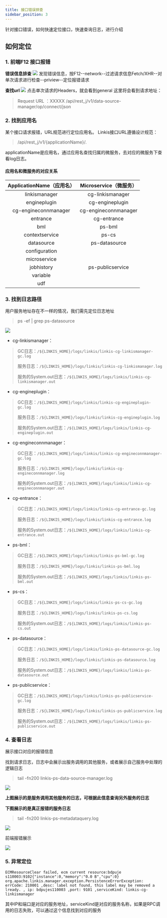 ```yaml
---
title: 接口错误排查
sidebar_position: 3
---
```


针对接口错误，如何快速定位接口，快速查询日志，进行介绍

## 如何定位

### 1. 前端F12 接口报错

**错误信息排查**
![](/Images/tuning-and-troubleshooting/error-guide/errorMsg.png)
发现错误信息，按F12--network--过滤请求信息Fetch/XHR--对单次请求进行检查--priview--定位报错请求

**查找url**
![](/Images/tuning-and-troubleshooting/error-guide/findUrl.png)
点击单次请求的Headers，就会看到general 这里将会看到请求地址：
>Request URL ：XXXXX /api/rest_j/v1/data-source-manager/op/connect/json

### 2. 找到应用名

某个接口请求报错，URL规范进行定位应用名。
Linkis接口URL遵循设计规范：
>/api/rest_j/v1/{applicationName}/.

applicationName是应用名，通过应用名查找归属的微服务，去对应的微服务下查看log日志。

#### 应用名和微服务的对应关系

|ApplicationName（应用名）|Microservice（微服务）|
|:----:|:----:|
|linkismanager|cg-linkismanager|
|engineplugin|cg-engineplugin|
|cg-engineconnmanager|cg-engineconnmanager|
|entrance|cg-entrance|
|bml|ps-bml|
|contextservice|ps-cs|
|datasource|ps-datasource|
|configuration||
|microservice||
|jobhistory|ps-publicservice|
|variable||
|udf||

### 3. 找到日志路径

用户服务地址存在不一样的情况，我们需先定位日志地址
> ps -ef | grep  ps-datasource

![](/Images/tuning-and-troubleshooting/error-guide/logs.png)

- cg-linkismanager：

>GC日志：`/${LINKIS_HOME}/logs/linkis/linkis-cg-linkismanager-gc.log`
>
>服务日志：`/${LINKIS_HOME}/logs/linkis/linkis-cg-linkismanager.log`
>
>服务的System.out日志：`/${LINKIS_HOME}/logs/linkis/linkis-cg-linkismanager.out`

- cg-engineplugin：

>GC日志：`/${LINKIS_HOME}/logs/linkis/linkis-cg-engineplugin-gc.log`
>
>服务日志：`/${LINKIS_HOME}/logs/linkis/linkis-cg-engineplugin.log`
>
>服务的System.out日志：`/${LINKIS_HOME}/logs/linkis/linkis-cg-engineplugin.out`

- cg-engineconnmanager：

>GC日志：`/${LINKIS_HOME}/logs/linkis/linkis-cg-engineconnmanager-gc.log`
>
>服务日志：`/${LINKIS_HOME}/logs/linkis/linkis-cg-engineconnmanager.log`
>
>服务的System.out日志：`/${LINKIS_HOME}/logs/linkis/linkis-cg-engineconnmanager.out`

- cg-entrance：

>GC日志：`/${LINKIS_HOME}/logs/linkis/linkis-cg-entrance-gc.log`
>
>服务日志：`/${LINKIS_HOME}/logs/linkis/linkis-cg-entrance.log`
>
>服务的System.out日志：`/${LINKIS_HOME}/logs/linkis/linkis-cg-entrance.out`

- ps-bml：

>GC日志：`/${LINKIS_HOME}/logs/linkis/linkis-ps-bml-gc.log`
>
>服务日志：`/${LINKIS_HOME}/logs/linkis/linkis-ps-bml.log`
>
>服务的System.out日志：`/${LINKIS_HOME}/logs/linkis/linkis-ps-bml.out`

- ps-cs：

>GC日志：`/${LINKIS_HOME}/logs/linkis/linkis-ps-cs-gc.log`
>
>服务日志：`/${LINKIS_HOME}/logs/linkis/linkis-ps-cs.log`
>
>服务的System.out日志：`/${LINKIS_HOME}/logs/linkis/linkis-ps-cs.out`

- ps-datasource：

>GC日志：`/${LINKIS_HOME}/logs/linkis/linkis-ps-datasource-gc.log`
>
>服务日志：`/${LINKIS_HOME}/logs/linkis/linkis-ps-datasource.log`
>
>服务的System.out日志：`/${LINKIS_HOME}/logs/linkis/linkis-ps-datasource.out`

- ps-publicservice：

>GC日志：`/${LINKIS_HOME}/logs/linkis/linkis-ps-publicservice-gc.log`
>
>服务日志：`/${LINKIS_HOME}/logs/linkis/linkis-ps-publicservice.log`
>
>服务的System.out日志：`/${LINKIS_HOME}/logs/linkis/linkis-ps-publicservice.out`

### 4. 查看日志

展示接口对应的报错信息

找到请求日志，日志中会展示出服务调用的其他服务，或者展示自己服务中处理的逻辑日志
>tail -fn200 linkis-ps-data-source-manager.log

![](/Images/tuning-and-troubleshooting/error-guide/datasourcemanager.png)

**上图展示的是服务调用其他服务的日志，可根据此信息查询另外服务的日志**

**下图展示的是真正报错的服务日志**

>tail -fn200 linkis-ps-metadataquery.log

![](/Images/tuning-and-troubleshooting/error-guide/errorMsgFromMeta.png)

前端报错展示

![](/Images/tuning-and-troubleshooting/error-guide/errorMsg.png)

### 5. 异常定位

`ECMResourceClear failed, ecm current resource:bdpuje
s110003:9102{"instance":0,"memory":"0.0 B","cpu":0} org.apache.linkis.manager.exception.PersistenceErrorException: errCode: 210001 ,desc: label not found, this label may be removed a
lready. , ip: bdpujes110003 ,port: 9101 ,serviceKind: linkis-cg-linkismanager`

其中IP和端口是对应的服务地址，serviceKind是对应的服务名称，如果是RPC调用的日志失败，可以通过这个信息找到对应的服务
